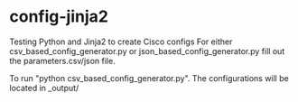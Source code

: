 # config-jinja2
Testing Python and Jinja2 to create Cisco configs
For either csv_based_config_generator.py or json_based_config_generator.py fill out the parameters.csv/json file.

To run "python csv_based_config_generator.py". The configurations will be located in _output/ 
